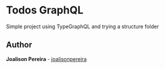 <h1 align="left">
  <strong>Todos GraphQL</strong>
</h1>

<p align="left">
  Simple project using TypeGraphQL and trying a structure folder
</p>

## Author

**Joalison Pereira** - [joalisonpereira](https://github.com/joalisonpereira)

